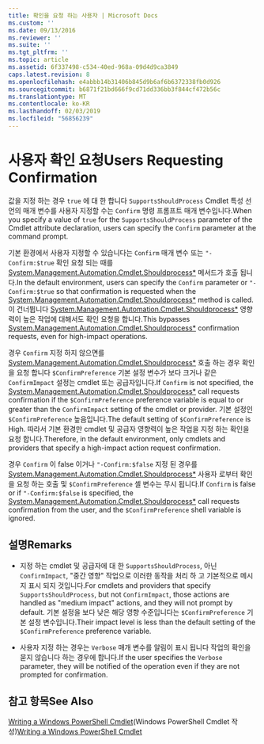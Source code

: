 ```yaml
---
title: 확인을 요청 하는 사용자 | Microsoft Docs
ms.custom: ''
ms.date: 09/13/2016
ms.reviewer: ''
ms.suite: ''
ms.tgt_pltfrm: ''
ms.topic: article
ms.assetid: 6f337498-c534-40ed-968a-09d4d9ca3849
caps.latest.revision: 8
ms.openlocfilehash: e4abbb14b31406b845d9b6af6b6372338fb0d926
ms.sourcegitcommit: b6871f21bd666f9cd71dd336bb3f844cf472b56c
ms.translationtype: MT
ms.contentlocale: ko-KR
ms.lasthandoff: 02/03/2019
ms.locfileid: "56856239"
---
```

# <a name="users-requesting-confirmation"></a><span data-ttu-id="dd9db-102">사용자 확인 요청</span><span class="sxs-lookup"><span data-stu-id="dd9db-102">Users Requesting Confirmation</span></span>

<span data-ttu-id="dd9db-103">값을 지정 하는 경우 `true` 에 대 한 합니다 `SupportsShouldProcess` Cmdlet 특성 선언의 매개 변수를 사용자 지정할 수는 `Confirm` 명령 프롬프트 매개 변수입니다.</span><span class="sxs-lookup"><span data-stu-id="dd9db-103">When you specify a value of `true` for the `SupportsShouldProcess` parameter of the Cmdlet attribute declaration, users can specify the `Confirm` parameter at the command prompt.</span></span>

<span data-ttu-id="dd9db-104">기본 환경에서 사용자 지정할 수 있습니다는 `Confirm` 매개 변수 또는 `"-Confirm:$true` 확인 요청 되는 때를 [System.Management.Automation.Cmdlet.Shouldprocess\*](/dotnet/api/System.Management.Automation.Cmdlet.ShouldProcess) 메서드가 호출 됩니다.</span><span class="sxs-lookup"><span data-stu-id="dd9db-104">In the default environment, users can specify the `Confirm` parameter or `"-Confirm:$true` so that confirmation is requested when the [System.Management.Automation.Cmdlet.Shouldprocess\*](/dotnet/api/System.Management.Automation.Cmdlet.ShouldProcess) method is called.</span></span> <span data-ttu-id="dd9db-105">이 건너뜁니다 [System.Management.Automation.Cmdlet.Shouldprocess\*](/dotnet/api/System.Management.Automation.Cmdlet.ShouldProcess) 영향력이 높은 작업에 대해서도 확인 요청을 합니다.</span><span class="sxs-lookup"><span data-stu-id="dd9db-105">This bypasses [System.Management.Automation.Cmdlet.Shouldprocess\*](/dotnet/api/System.Management.Automation.Cmdlet.ShouldProcess) confirmation requests, even for high-impact operations.</span></span>

<span data-ttu-id="dd9db-106">경우 `Confirm` 지정 하지 않으면를 [System.Management.Automation.Cmdlet.Shouldprocess\*](/dotnet/api/System.Management.Automation.Cmdlet.ShouldProcess) 호출 하는 경우 확인을 요청 합니다 `$ConfirmPreference` 기본 설정 변수가 보다 크거나 같은 `ConfirmImpact` 설정는 cmdlet 또는 공급자입니다.</span><span class="sxs-lookup"><span data-stu-id="dd9db-106">If `Confirm` is not specified, the [System.Management.Automation.Cmdlet.Shouldprocess\*](/dotnet/api/System.Management.Automation.Cmdlet.ShouldProcess) call requests confirmation if the `$ConfirmPreference` preference variable is equal to or greater than the `ConfirmImpact` setting of the cmdlet or provider.</span></span> <span data-ttu-id="dd9db-107">기본 설정인 `$ConfirmPreference` 높음입니다.</span><span class="sxs-lookup"><span data-stu-id="dd9db-107">The default setting of `$ConfirmPreference` is High.</span></span> <span data-ttu-id="dd9db-108">따라서 기본 환경만 cmdlet 및 공급자 영향력이 높은 작업을 지정 하는 확인을 요청 합니다.</span><span class="sxs-lookup"><span data-stu-id="dd9db-108">Therefore, in the default environment, only cmdlets and providers that specify a high-impact action request confirmation.</span></span>

<span data-ttu-id="dd9db-109">경우 `Confirm` 이 false 이거나 `"-Confirm:$false` 지정 된 경우를 [System.Management.Automation.Cmdlet.Shouldprocess\*](/dotnet/api/System.Management.Automation.Cmdlet.ShouldProcess) 사용자 로부터 확인을 요청 하는 호출 및 `$ConfirmPreference` 셸 변수는 무시 됩니다.</span><span class="sxs-lookup"><span data-stu-id="dd9db-109">If `Confirm` is false or if `"-Confirm:$false` is specified, the [System.Management.Automation.Cmdlet.Shouldprocess\*](/dotnet/api/System.Management.Automation.Cmdlet.ShouldProcess) call requests confirmation from the user, and the `$ConfirmPreference` shell variable is ignored.</span></span>

## <a name="remarks"></a><span data-ttu-id="dd9db-110">설명</span><span class="sxs-lookup"><span data-stu-id="dd9db-110">Remarks</span></span>

- <span data-ttu-id="dd9db-111">지정 하는 cmdlet 및 공급자에 대 한 `SupportsShouldProcess`, 아닌 `ConfirmImpact`, "중간 영향" 작업으로 이러한 동작을 처리 하 고 기본적으로 메시지 표시 되지 것입니다.</span><span class="sxs-lookup"><span data-stu-id="dd9db-111">For cmdlets and providers that specify `SupportsShouldProcess`, but not `ConfirmImpact`, those actions are handled as "medium impact" actions, and they will not prompt by default.</span></span> <span data-ttu-id="dd9db-112">기본 설정을 보다 낮은 해당 영향 수준입니다는 `$ConfirmPreference` 기본 설정 변수입니다.</span><span class="sxs-lookup"><span data-stu-id="dd9db-112">Their impact level is less than the default setting of the `$ConfirmPreference` preference variable.</span></span>

- <span data-ttu-id="dd9db-113">사용자 지정 하는 경우는 `Verbose` 매개 변수를 알림이 표시 됩니다 작업의 확인을 묻지 않습니다 하는 경우에 합니다.</span><span class="sxs-lookup"><span data-stu-id="dd9db-113">If the user specifies the `Verbose` parameter, they will be notified of the operation even if they are not prompted for confirmation.</span></span>

## <a name="see-also"></a><span data-ttu-id="dd9db-114">참고 항목</span><span class="sxs-lookup"><span data-stu-id="dd9db-114">See Also</span></span>

<span data-ttu-id="dd9db-115">[Writing a Windows PowerShell Cmdlet](./writing-a-windows-powershell-cmdlet.md)(Windows PowerShell Cmdlet 작성)</span><span class="sxs-lookup"><span data-stu-id="dd9db-115">[Writing a Windows PowerShell Cmdlet](./writing-a-windows-powershell-cmdlet.md)</span></span>
